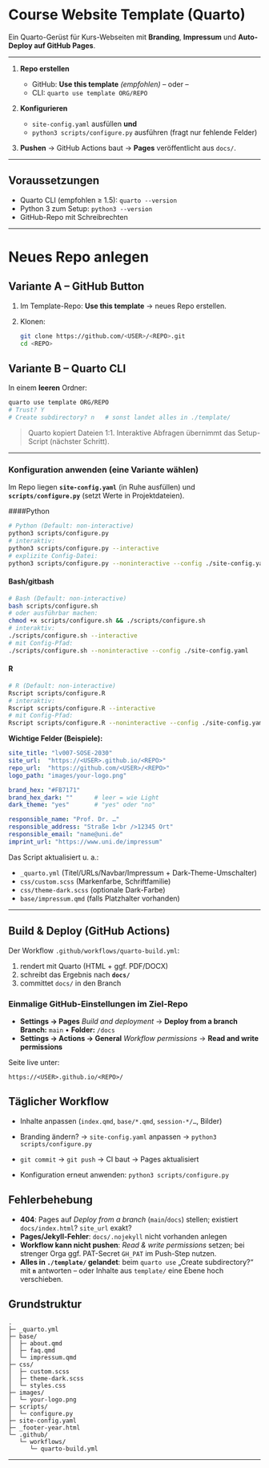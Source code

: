 # Course Website Template (Quarto)

Ein Quarto-Gerüst für Kurs-Webseiten mit **Branding**, **Impressum** und **Auto-Deploy auf GitHub Pages**.

------------------------------------------------------------------------

1.  **Repo erstellen**

    -   GitHub: **Use this template** *(empfohlen)* – oder –
    -   CLI: `quarto use template ORG/REPO`

2.  **Konfigurieren**

    -   `site-config.yaml` ausfüllen **und**
    -   `python3 scripts/configure.py` ausführen (fragt nur fehlende Felder)

3.  **Pushen** → GitHub Actions baut → **Pages** veröffentlicht aus `docs/`.

------------------------------------------------------------------------

## Voraussetzungen

-   Quarto CLI (empfohlen ≥ 1.5): `quarto --version`
-   Python 3 zum Setup: `python3 --version`
-   GitHub-Repo mit Schreibrechten

------------------------------------------------------------------------

# Neues Repo anlegen

## Variante A – GitHub Button

1.  Im Template-Repo: **Use this template** → neues Repo erstellen.

2.  Klonen:

    ``` bash
    git clone https://github.com/<USER>/<REPO>.git
    cd <REPO>
    ```

## Variante B – Quarto CLI

In einem **leeren** Ordner:

``` bash
quarto use template ORG/REPO
# Trust? Y
# Create subdirectory? n   # sonst landet alles in ./template/
```

> Quarto kopiert Dateien 1:1. Interaktive Abfragen übernimmt das Setup-Script (nächster Schritt).

------------------------------------------------------------------------

### Konfiguration anwenden (eine Variante wählen)


Im Repo liegen **`site-config.yaml`** (in Ruhe ausfüllen) und **`scripts/configure.py`** (setzt Werte in Projektdateien).


####Python

```bash
# Python (Default: non-interactive)
python3 scripts/configure.py
# interaktiv:
python3 scripts/configure.py --interactive
# explizite Config-Datei:
python3 scripts/configure.py --noninteractive --config ./site-config.yaml
```
#### Bash/gitbash

```bash
# Bash (Default: non-interactive)
bash scripts/configure.sh
# oder ausführbar machen:
chmod +x scripts/configure.sh && ./scripts/configure.sh
# interaktiv:
./scripts/configure.sh --interactive
# mit Config-Pfad:
./scripts/configure.sh --noninteractive --config ./site-config.yaml
```
#### R

```bash
# R (Default: non-interactive)
Rscript scripts/configure.R
# interaktiv:
Rscript scripts/configure.R --interactive
# mit Config-Pfad:
Rscript scripts/configure.R --noninteractive --config ./site-config.yaml
```


**Wichtige Felder (Beispiele):**

``` yaml
site_title: "lv007-SOSE-2030"
site_url:  "https://<USER>.github.io/<REPO>"
repo_url:  "https://github.com/<USER>/<REPO>"
logo_path: "images/your-logo.png"

brand_hex: "#FB7171"
brand_hex_dark: ""      # leer = wie Light
dark_theme: "yes"       # "yes" oder "no"

responsible_name: "Prof. Dr. …"
responsible_address: "Straße 1<br />12345 Ort"
responsible_email: "name@uni.de"
imprint_url: "https://www.uni.de/impressum"
```

Das Script aktualisiert u. a.:

-   `_quarto.yml` (Titel/URLs/Navbar/Impressum + Dark-Theme-Umschalter)
-   `css/custom.scss` (Markenfarbe, Schriftfamilie)
-   `css/theme-dark.scss` (optionale Dark-Farbe)
-   `base/impressum.qmd` (falls Platzhalter vorhanden)

------------------------------------------------------------------------

## Build & Deploy (GitHub Actions)

Der Workflow `.github/workflows/quarto-build.yml`:

1.  rendert mit Quarto (HTML + ggf. PDF/DOCX)
2.  schreibt das Ergebnis nach **`docs/`**
3.  committet `docs/` in den Branch

### Einmalige GitHub-Einstellungen im Ziel-Repo

-   **Settings → Pages** *Build and deployment* → **Deploy from a branch** **Branch:** `main` • **Folder:** `/docs`
-   **Settings → Actions → General** *Workflow permissions* → **Read and write permissions**

Seite live unter:

```         
https://<USER>.github.io/<REPO>/
```

## Täglicher Workflow

-   Inhalte anpassen (`index.qmd`, `base/*.qmd`, `session-*/…`, Bilder)

-   Branding ändern? → `site-config.yaml` anpassen → `python3 scripts/configure.py`

-   `git commit` → `git push` → CI baut → Pages aktualisiert

-   Konfiguration erneut anwenden: `python3 scripts/configure.py`


## Fehlerbehebung

-   **404**: Pages auf *Deploy from a branch* (`main`/`docs`) stellen; existiert `docs/index.html`? `site_url` exakt?
-   **Pages/Jekyll-Fehler**: `docs/.nojekyll` nicht vorhanden anlegen
-   **Workflow kann nicht pushen**: *Read & write permissions* setzen; bei strenger Orga ggf. PAT-Secret `GH_PAT` im Push-Step nutzen.
-   **Alles in `./template/` gelandet**: beim `quarto use` „Create subdirectory?“ mit **`n`** antworten – oder Inhalte aus `template/` eine Ebene hoch verschieben.

## Grundstruktur 

```         
.
├─ _quarto.yml
├─ base/
│  ├─ about.qmd
│  ├─ faq.qmd
│  └─ impressum.qmd
├─ css/
│  ├─ custom.scss
│  ├─ theme-dark.scss
│  └─ styles.css
├─ images/
│  └─ your-logo.png
├─ scripts/
│  └─ configure.py
├─ site-config.yaml
├─ _footer-year.html
└─ .github/
   └─ workflows/
      └─ quarto-build.yml
```

------------------------------------------------------------------------

## 
